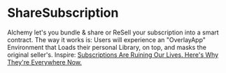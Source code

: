 # ShareSubscription
Alchemy let's you bundle &amp; share or ReSell your subscription into a smart contract. The way it works is: Users will experience an "OverlayApp" Environment that Loads their personal Library, on top, and masks the original seller's. Inspire: [Subscriptions Are Ruining Our Lives. Here's Why They're Everywhere Now.](https://youtu.be/zptP3GiaulE)
